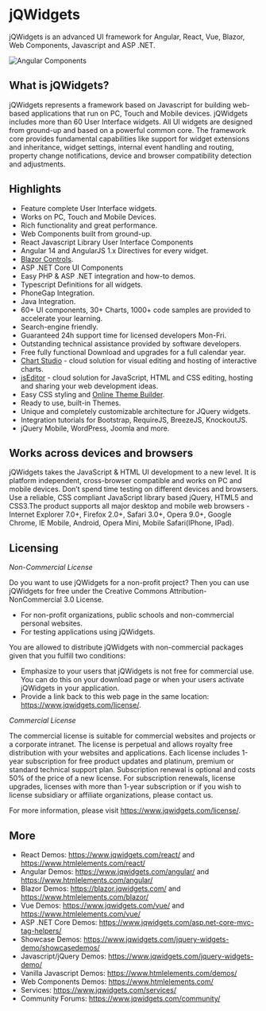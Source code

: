 jQWidgets
=========

jQWidgets is an advanced UI framework for Angular, React, Vue, Blazor, Web Components, Javascript and ASP .NET.

![Angular Components](https://www.jqwidgets.com/wp-content/images/material-pager.png)

What is jQWidgets?
---------

jQWidgets represents a framework based on Javascript for building web-based applications that run on PC, Touch and Mobile devices. jQWidgets includes more than 60 User Interface widgets. All UI widgets are designed from ground-up and based on a powerful common core. The framework core provides fundamental capabilities like support for widget extensions and inheritance, widget settings, internal event handling and routing, property change notifications, device and browser compatibility detection and adjustments.

Highlights
---------
* Feature complete User Interface widgets.
* Works on PC, Touch and Mobile Devices.
* Rich functionality and great performance.
* Web Components built from ground-up.
* React Javascript Library User Interface Components
* Angular 14 and AngularJS 1.x Directives for every widget.
* [Blazor Controls](https://www.htmlelements.com/blazor/). 
* ASP .NET Core UI Components
* Easy PHP & ASP .NET integration and how-to demos.
* Typescript Definitions for all widgets.
* PhoneGap Integration.
* Java Integration.
* 60+ UI components, 30+ Charts, 1000+ code samples are provided to accelerate your learning.
* Search-engine friendly.
* Guaranteed 24h support time for licensed developers Mon-Fri.
* Outstanding technical assistance provided by software developers.
* Free fully functional Download and upgrades for a full calendar year.
* [Chart Studio](https://www.jqwidgets.com/chartstudio/) - cloud solution for visual editing and hosting of interactive charts.
* [jsEditor](https://www.jqwidgets.com/jseditor/) - cloud solution for JavaScript, HTML and CSS editing, hosting and sharing your web development ideas.
* Easy CSS styling and [Online Theme Builder](https://www.jqwidgets.com/themebuilder).
* Ready to use, built-in Themes.
* Unique and completely customizable architecture for JQuery widgets.
* Integration tutorials for Bootstrap, RequireJS, BreezeJS, KnockoutJS.
* jQuery Mobile, WordPress, Joomla and more.

Works across devices and browsers
---------

jQWidgets takes the JavaScript & HTML UI development to a new level. It is platform independent, cross-browser compatible and works on PC and mobile devices. Don’t spend time testing on different devices and browsers. Use a reliable, CSS compliant JavaScript library based jQuery, HTML5 and CSS3.The product supports all major desktop and mobile web browsers - Internet Explorer 7.0+, Firefox 2.0+, Safari 3.0+, Opera 9.0+, Google Chrome, IE Mobile, Android, Opera Mini, Mobile Safari(IPhone, IPad).

Licensing
---------

*Non-Commercial License*

Do you want to use jQWidgets for a non-profit project? Then you can use jQWidgets for free under the Creative Commons Attribution-NonCommercial 3.0 License.

* For non-profit organizations, public schools and non-commercial personal websites.
* For testing applications using jQWidgets.

You are allowed to distribute jQWidgets with non-commercial packages given that you fulfill two conditions:

* Emphasize to your users that jQWidgets is not free for commercial use. You can do this on your download page or when your users activate jQWidgets in your application.
* Provide a link back to this web page in the same location: https://www.jqwidgets.com/license/.

*Commercial License*

The commercial license is suitable for commercial websites and projects or a corporate intranet. The license is perpetual and allows royalty free distribution with your websites and applications. Each license includes 1-year subscription for free product updates and platinum, premium or standard technical support plan. Subscription renewal is optional and costs 50% of the price of a new license. For subscription renewals, license upgrades, licenses with more than 1-year subscription or if you wish to license subsidiary or affiliate organizations, please contact us.

For more information, please visit https://www.jqwidgets.com/license/.

More
-
* React Demos: https://www.jqwidgets.com/react/ and https://www.htmlelements.com/react/
* Angular Demos: https://www.jqwidgets.com/angular/ and https://www.htmlelements.com/angular/
* Blazor Demos: https://blazor.jqwidgets.com/ and https://www.htmlelements.com/blazor/
* Vue Demos: https://www.jqwidgets.com/vue/ and https://www.htmlelements.com/vue/
* ASP .NET Core Demos: https://www.jqwidgets.com/asp.net-core-mvc-tag-helpers/
* Showcase Demos: https://www.jqwidgets.com/jquery-widgets-demo/showcasedemos/
* Javascript/jQuery Demos: https://www.jqwidgets.com/jquery-widgets-demo/ 
* Vanilla Javascript Demos: https://www.htmlelements.com/demos/
* Web Components Demos: https://www.htmlelements.com/
* Services: https://www.jqwidgets.com/services/
* Community Forums: https://www.jqwidgets.com/community/

